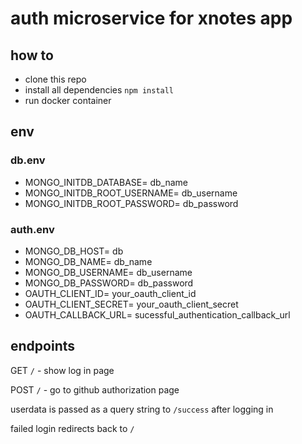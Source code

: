 # auth microservice for xnotes app

## how to

- clone this repo
- install all dependencies
  `npm install`
- run docker container

## env

### db.env

- MONGO_INITDB_DATABASE= db_name
- MONGO_INITDB_ROOT_USERNAME= db_username
- MONGO_INITDB_ROOT_PASSWORD= db_password

### auth.env

- MONGO_DB_HOST= db
- MONGO_DB_NAME= db_name
- MONGO_DB_USERNAME= db_username
- MONGO_DB_PASSWORD= db_password
- OAUTH_CLIENT_ID= your_oauth_client_id
- OAUTH_CLIENT_SECRET= your_oauth_client_secret
- OAUTH_CALLBACK_URL= sucessful_authentication_callback_url

## endpoints

GET `/` - show log in page

POST `/` - go to github authorization page

userdata is passed as a query string to `/success` after logging in

failed login redirects back to `/`
